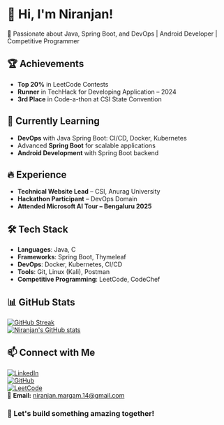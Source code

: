 # 👋 Hi, I'm Niranjan!  

🚀 Passionate about Java, Spring Boot, and DevOps | Android Developer | Competitive Programmer  

## 🏆 Achievements  
- **Top 20%** in LeetCode Contests  
- **Runner** in TechHack for Developing Application – 2024  
- **3rd Place** in Code-a-thon at CSI State Convention  

## 🌱 Currently Learning  
- **DevOps** with Java Spring Boot: CI/CD, Docker, Kubernetes  
- Advanced **Spring Boot** for scalable applications  
- **Android Development** with Spring Boot backend  

## 🔥 Experience  
- **Technical Website Lead** – CSI, Anurag University  
- **Hackathon Participant** – DevOps Domain  
- **Attended Microsoft AI Tour – Bengaluru 2025**  

## 🛠️ Tech Stack  
- **Languages**: Java, C  
- **Frameworks**: Spring Boot, Thymeleaf  
- **DevOps**: Docker, Kubernetes, CI/CD  
- **Tools**: Git, Linux (Kali), Postman  
- **Competitive Programming**: LeetCode, CodeChef  

## 📊 GitHub Stats  
[![GitHub Streak](https://streak-stats.demolab.com?user=margam-niranjan&theme=dark&hide_border=true)](https://git.io/streak-stats)  
[![Niranjan's GitHub stats](https://github-readme-stats.vercel.app/api?username=margam-niranjan&show_icons=true&theme=dark)](https://github.com/anuraghazra/github-readme-stats)  

## 📫 Connect with Me  
[![LinkedIn](https://img.shields.io/badge/LinkedIn-Connect-blue?logo=linkedin)](https://www.linkedin.com/in/niranjan-margam/)  
[![GitHub](https://img.shields.io/badge/GitHub-Follow-black?logo=github)](https://github.com/margam-niranjan)  
[![LeetCode](https://img.shields.io/badge/LeetCode-Profile-orange?logo=leetcode)](https://leetcode.com/u/niranjan_chintu/)  
📧 **Email:** [niranjan.margam.14@gmail.com](mailto:niranjan.margam.14@gmail.com)  

### 🚀 Let's build something amazing together!  
